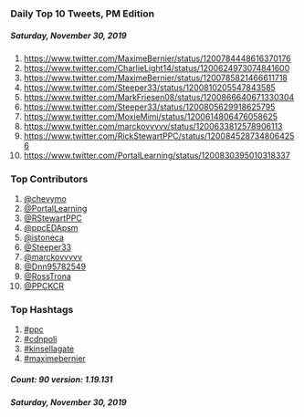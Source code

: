 ### Daily Top 10 Tweets, PM Edition
##### Saturday, November 30, 2019
 1) https://www.twitter.com/MaximeBernier/status/1200784448616370176
 2) https://www.twitter.com/CharlieLight14/status/1200624973074841600
 3) https://www.twitter.com/MaximeBernier/status/1200785821466611718
 4) https://www.twitter.com/Steeper33/status/1200810205547843585
 5) https://www.twitter.com/MarkFriesen08/status/1200866640671330304
 6) https://www.twitter.com/Steeper33/status/1200805629918625795
 7) https://www.twitter.com/MoxieMimi/status/1200614806476058625
 8) https://www.twitter.com/marckovvvvv/status/1200633812578906113
 9) https://www.twitter.com/RickStewartPPC/status/1200845287348064256
10) https://www.twitter.com/PortalLearning/status/1200830395010318337

### Top Contributors
  1) [@chevymo](https://www.twitter.com/chevymo)
  2) [@PortalLearning](https://www.twitter.com/PortalLearning)
  3) [@RStewartPPC](https://www.twitter.com/RStewartPPC)
  4) [@ppcEDApsm](https://www.twitter.com/ppcEDApsm)
  5) [@istoneca](https://www.twitter.com/istoneca)
  6) [@Steeper33](https://www.twitter.com/Steeper33)
  7) [@marckovvvvv](https://www.twitter.com/marckovvvvv)
  8) [@Dnn95782549](https://www.twitter.com/Dnn95782549)
  9) [@RossTrona](https://www.twitter.com/RossTrona)
 10) [@PPCKCR](https://www.twitter.com/PPCKCR)



### Top Hashtags

  1) [#ppc](https://www.twitter.com/hashtag/ppc)
  2) [#cdnpoli](https://www.twitter.com/hashtag/cdnpoli)
  3) [#kinsellagate](https://www.twitter.com/hashtag/kinsellagate)
  4) [#maximebernier](https://www.twitter.com/hashtag/maximebernier)

##### Count: 90	version: 1.19.131
##### Saturday, November 30, 2019

